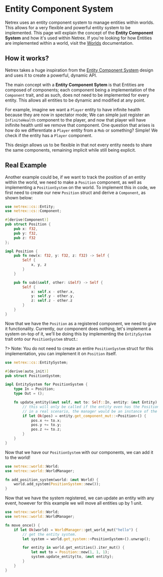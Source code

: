 # Entity Component System
Netrex uses an entity component system to manage entities within worlds. This allows for a very flexible and powerful entity system to be implemented. This page will explain the concept of
the **Entity Component System** and how it's used within Netrex. If you're looking for how Entities are implemented within a world, visit the [Worlds](/worlds/README.md) documentation.

## How it works?
Netrex takes a huge inspiration from the [Entity Component System](https://en.wikipedia.org/wiki/Entity_component_system) design and uses it to create a powerful, dynamic API.

The main concept with a **Entity Component Sytem** is that Entities are composed of components; each component being a implementation of the `Component` trait, and as such, does not need
to be implemented for every entity. This allows all entities to be dynamic and modified at any point. 

For example, imagine we want a `Player` entity to have infinite health because they are now in spectator mode; We can simple just register an `InfiniteHealth` component to the player, and now that player will have inifinite health until we remove that component.
One question that arises is how do we differentiate a `Player` entity from a `Mob` or something? Simple! We check if the entity has a `Player` component.

This design allows us to be flexible in that not every entity needs to share the same components, remaining implicit while still being explicit.

## Real Example
Another example could be, if we want to track the position of an entity within the world, we need to make a `Position` component, as well as implementing a `PositionSystem` on the world.
To implement this in code, we first need to create our new `Position` struct and derive a `Component`, as shown below:
```rust
use netrex::cs::Entity;
use netrex::cs::Component;

#[derive(Component)]
pub struct Position {
	pub x: f32,
	pub y: f32,
	pub z: f32
};

impl Position {
	pub fn new(x: f32, y: f32, z: f32) -> Self {
		Self {
			x, y, z
		}
	}

	pub fn sub(&self, other: &Self) -> Self {
		Self {
			x: self.x - other.x,
			y: self.y - other.y,
			z: self.z - other.z
		}
	}
}
```
Now that we have the `Position` as a registered component, we need to give it functionality.
Currently, our component does nothing, let's implement a system on-top of it, we'll be doing this by implementing the `EntitySystem` trait onto our `PositionSystem` struct.:

?> Note: You do not need to create an entire `PositionSystem` struct for this implementation, you can implement it on `Position` itself.

```rust
use netrex::cs::EntitySystem;

#[derive(auto_init)]
pub struct PositionSystem;

impl EntitySystem for PositionSystem {
	type In = Position;
	type Out = ();

	fn update_entity(&mut self, mut to: Self::In, entity: &mut Entity) -> Self::Out {
		// this will only be called if the entity even has the Position Component.
		// in a real scenario, the manager would be an instance of the world.
		if let Ok(pos) = entity.get_component_mut::<Position>() {
			pos.x += to.x;
			pos.y += to.y;
			pos.z += to.z;
		}
	}
}
```

Now that we have our `PositionSystem` with our components, we can add it to the world!
```rust
use netrex::world::World;
use netrex::world::WorldManager;

fn add_position_system(world: &mut World) {
	world.add_system(PositionSystem::new());
}
```
Now that we have the system registered, we can update an entity with any event, however for this example we will move all entities up by 1 unit.
```rust
use netrex::world::World;
use netrex::world::WorldManager;

fn move_once() {
	if let Ok(world) = WorldManager::get_world_mut("hello") {
		// get the entity system.
		let system = world.get_system::<PositionSystem>().unwrap();

		for entity in world.get_entities().iter_mut() {
			let mut to = Position::new(1, 1, 1);
			system.update_entity(to, &mut entity);
		}
	}
}
```